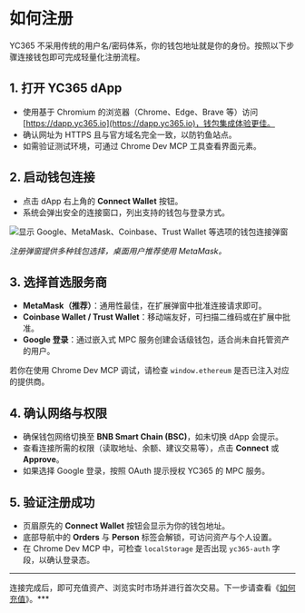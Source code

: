 # 如何注册

YC365 不采用传统的用户名/密码体系，你的钱包地址就是你的身份。按照以下步骤连接钱包即可完成轻量化注册流程。

## 1. 打开 YC365 dApp
- 使用基于 Chromium 的浏览器（Chrome、Edge、Brave 等）访问 [https://dapp.yc365.io](https://dapp.yc365.io)，钱包集成体验更佳。
- 确认网址为 HTTPS 且与官方域名完全一致，以防钓鱼站点。
- 如需验证测试环境，可通过 Chrome Dev MCP 工具查看界面元素。

## 2. 启动钱包连接
- 点击 dApp 右上角的 **Connect Wallet** 按钮。
- 系统会弹出安全的连接窗口，列出支持的钱包与登录方式。

![显示 Google、MetaMask、Coinbase、Trust Wallet 等选项的钱包连接弹窗](../img/yc365/connect-wallet.png)

*注册弹窗提供多种钱包选择，桌面用户推荐使用 MetaMask。*

## 3. 选择首选服务商
- **MetaMask（推荐）**：通用性最佳，在扩展弹窗中批准连接请求即可。
- **Coinbase Wallet / Trust Wallet**：移动端友好，可扫描二维码或在扩展中批准。
- **Google 登录**：通过嵌入式 MPC 服务创建会话级钱包，适合尚未自托管资产的用户。

若你在使用 Chrome Dev MCP 调试，请检查 `window.ethereum` 是否已注入对应的提供商。

## 4. 确认网络与权限
- 确保钱包网络切换至 **BNB Smart Chain (BSC)**，如未切换 dApp 会提示。
- 查看连接所需的权限（读取地址、余额、建议交易等），点击 **Connect** 或 **Approve**。
- 如果选择 Google 登录，按照 OAuth 提示授权 YC365 的 MPC 服务。

## 5. 验证注册成功
- 页眉原先的 **Connect Wallet** 按钮会显示为你的钱包地址。
- 底部导航中的 **Orders** 与 **Person** 标签会解锁，可访问资产与个人设置。
- 在 Chrome Dev MCP 中，可检查 `localStorage` 是否出现 `yc365-auth` 字段，以确认登录态。

---

连接完成后，即可充值资产、浏览实时市场并进行首次交易。下一步请查看《[如何充值](how-to-deposit.md)》。***
